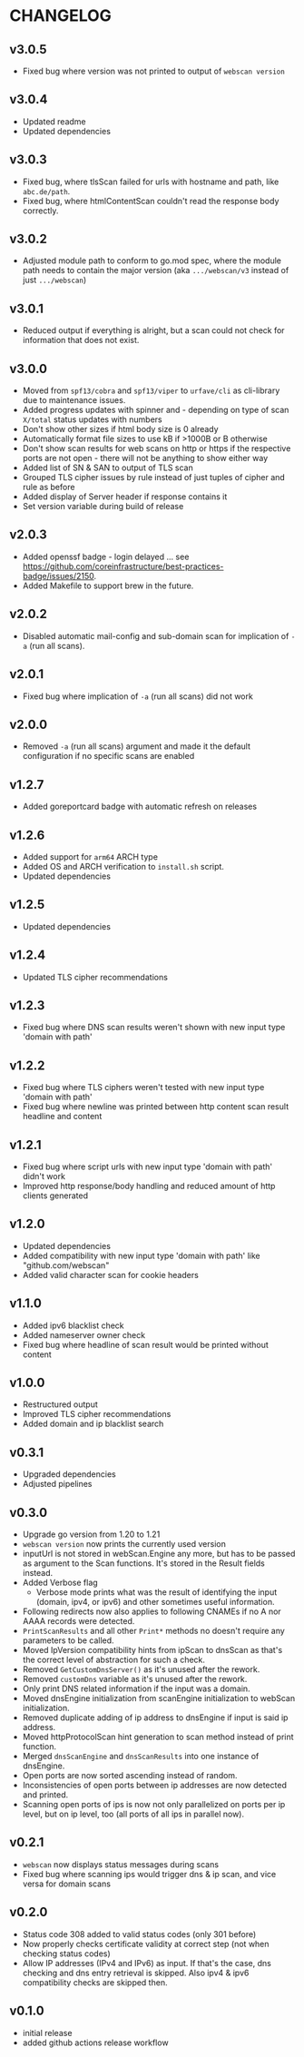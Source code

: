 # CHANGELOG

## v3.0.5
- Fixed bug where version was not printed to output of `webscan version`

## v3.0.4
- Updated readme
- Updated dependencies

## v3.0.3
- Fixed bug, where tlsScan failed for urls with hostname and path, like `abc.de/path`.
- Fixed bug, where htmlContentScan couldn't read the response body correctly.

## v3.0.2
- Adjusted module path to conform to go.mod spec, where the module path needs to contain the major version (aka `.../webscan/v3` instead of just `.../webscan`)

## v3.0.1
- Reduced output if everything is alright, but a scan could not check for information that does not exist.

## v3.0.0
- Moved from `spf13/cobra` and `spf13/viper` to `urfave/cli` as cli-library due to maintenance issues.
- Added progress updates with spinner and - depending on type of scan `X/total` status updates with numbers
- Don't show other sizes if html body size is 0 already
- Automatically format file sizes to use kB if >1000B or B otherwise
- Don't show scan results for web scans on http or https if the respective ports are not open - there will not be anything to show either way
- Added list of SN & SAN to output of TLS scan
- Grouped TLS cipher issues by rule instead of just tuples of cipher and rule as before
- Added display of Server header if response contains it
- Set version variable during build of release

## v2.0.3
- Added openssf badge - login delayed ... see https://github.com/coreinfrastructure/best-practices-badge/issues/2150.
- Added Makefile to support brew in the future.

## v2.0.2
- Disabled automatic mail-config and sub-domain scan for implication of `-a` (run all scans).

## v2.0.1
- Fixed bug where implication of `-a` (run all scans) did not work

## v2.0.0
- Removed `-a` (run all scans) argument and made it the default configuration if no specific scans are enabled

## v1.2.7
- Added goreportcard badge with automatic refresh on releases

## v1.2.6
- Added support for `arm64` ARCH type
- Added OS and ARCH verification to `install.sh` script.
- Updated dependencies

## v1.2.5
- Updated dependencies

## v1.2.4
- Updated TLS cipher recommendations

## v1.2.3
- Fixed bug where DNS scan results weren't shown with new input type 'domain with path'

## v1.2.2
- Fixed bug where TLS ciphers weren't tested with new input type 'domain with path'
- Fixed bug where newline was printed between http content scan result headline and content

## v1.2.1
- Fixed bug where script urls with new input type 'domain with path' didn't work
- Improved http response/body handling and reduced amount of http clients generated

## v1.2.0
- Updated dependencies
- Added compatibility with new input type 'domain with path' like "github.com/webscan"
- Added valid character scan for cookie headers

## v1.1.0
- Added ipv6 blacklist check
- Added nameserver owner check
- Fixed bug where headline of scan result would be printed without content

## v1.0.0
- Restructured output
- Improved TLS cipher recommendations
- Added domain and ip blacklist search

## v0.3.1
- Upgraded dependencies
- Adjusted pipelines

## v0.3.0
- Upgrade go version from 1.20 to 1.21
- `webscan version` now prints the currently used version
- inputUrl is not stored in webScan.Engine any more, but has to be passed as argument to the Scan functions. It's stored in the Result fields instead.
- Added Verbose flag
  - Verbose mode prints what was the result of identifying the input (domain, ipv4, or ipv6) and other sometimes useful information.
- Following redirects now also applies to following CNAMEs if no A nor AAAA records were detected.
- `PrintScanResults` and all other `Print*` methods no doesn't require any parameters to be called.
- Moved IpVersion compatibility hints from ipScan to dnsScan as that's the correct level of abstraction for such a check.
- Removed `GetCustomDnsServer()` as it's unused after the rework.
- Removed `customDns` variable as it's unused after the rework.
- Only print DNS related information if the input was a domain.
- Moved dnsEngine initialization from scanEngine initialization to webScan initialization.
- Removed duplicate adding of ip address to dnsEngine if input is said ip address.
- Moved httpProtocolScan hint generation to scan method instead of print function.
- Merged `dnsScanEngine` and `dnsScanResults` into one instance of dnsEngine.
- Open ports are now sorted ascending instead of random.
- Inconsistencies of open ports between ip addresses are now detected and printed.
- Scanning open ports of ips is now not only parallelized on ports per ip level, but on ip level, too (all ports of all ips in parallel now).

## v0.2.1
- `webscan` now displays status messages during scans
- Fixed bug where scanning ips would trigger dns & ip scan, and vice versa for domain scans

## v0.2.0
- Status code 308 added to valid status codes (only 301 before)
- Now properly checks certificate validity at correct step (not when checking status codes)
- Allow IP addresses (IPv4 and IPv6) as input. If that's the case, dns checking and dns entry retrieval is skipped. Also ipv4 & ipv6 compatibility checks are skipped then.

## v0.1.0
- initial release
- added github actions release workflow
